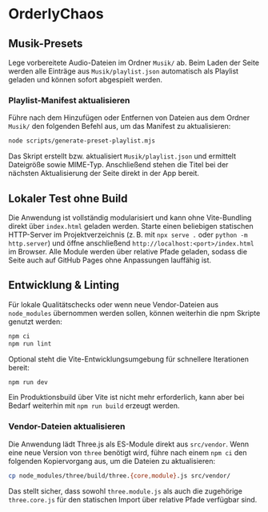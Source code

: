 # OrderlyChaos

## Musik-Presets

Lege vorbereitete Audio-Dateien im Ordner `Musik/` ab. Beim Laden der Seite werden alle Einträge aus `Musik/playlist.json` automatisch als Playlist geladen und können sofort abgespielt werden.

### Playlist-Manifest aktualisieren

Führe nach dem Hinzufügen oder Entfernen von Dateien aus dem Ordner `Musik/` den folgenden Befehl aus, um das Manifest zu aktualisieren:

```bash
node scripts/generate-preset-playlist.mjs
```

Das Skript erstellt bzw. aktualisiert `Musik/playlist.json` und ermittelt Dateigröße sowie MIME-Typ. Anschließend stehen die Titel bei der nächsten Aktualisierung der Seite direkt in der App bereit.


## Lokaler Test ohne Build

Die Anwendung ist vollständig modularisiert und kann ohne Vite-Bundling direkt über `index.html` geladen werden. Starte einen
beliebigen statischen HTTP-Server im Projektverzeichnis (z. B. mit `npx serve .` oder `python -m http.server`) und öffne
anschließend `http://localhost:<port>/index.html` im Browser. Alle Module werden über relative Pfade geladen, sodass die Seite
auch auf GitHub Pages ohne Anpassungen lauffähig ist.

## Entwicklung & Linting

Für lokale Qualitätschecks oder wenn neue Vendor-Dateien aus `node_modules` übernommen werden sollen, können weiterhin die npm
Skripte genutzt werden:

```bash
npm ci
npm run lint
```

Optional steht die Vite-Entwicklungsumgebung für schnellere Iterationen bereit:

```bash
npm run dev
```

Ein Produktionsbuild über Vite ist nicht mehr erforderlich, kann aber bei Bedarf weiterhin mit `npm run build` erzeugt werden.

### Vendor-Dateien aktualisieren

Die Anwendung lädt Three.js als ES-Module direkt aus `src/vendor`. Wenn eine neue Version von `three` benötigt wird, führe nach
einem `npm ci` den folgenden Kopiervorgang aus, um die Dateien zu aktualisieren:

```bash
cp node_modules/three/build/three.{core,module}.js src/vendor/
```

Das stellt sicher, dass sowohl `three.module.js` als auch die zugehörige `three.core.js` für den statischen Import über relative
Pfade verfügbar sind.
